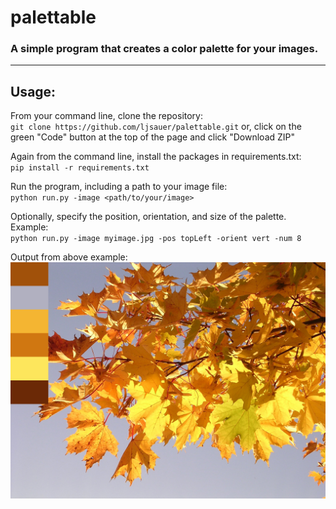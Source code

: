 # palettable

### A simple program that creates a color palette for your images.

__________________________________________________________________
## Usage:

From your command line, clone the repository:<br>
`git clone https://github.com/ljsauer/palettable.git`
or, click on the green "Code" button at the top of the page and click "Download ZIP"<br>

Again from the command line, install the packages in requirements.txt:<br>
`pip install -r requirements.txt`<br>

Run the program, including a path to your image file:<br>
`python run.py -image <path/to/your/image>`<br>

Optionally, specify the position, orientation, and size of the palette. Example:<br>
`python run.py -image myimage.jpg -pos topLeft -orient vert -num 8`<br>

Output from above example:<br>
![Maple leaves](examples/maple.jpg "Maple leaves")